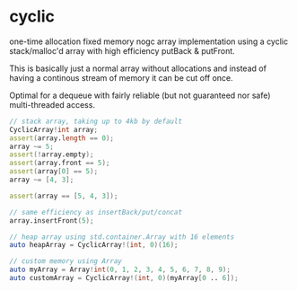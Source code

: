 # cyclic

one-time allocation fixed memory nogc array implementation using a cyclic stack/malloc'd array with high efficiency putBack & putFront.

This is basically just a normal array without allocations and instead of having a continous stream of memory it can be cut off once.

Optimal for a dequeue with fairly reliable (but not guaranteed nor safe) multi-threaded access.

```d
// stack array, taking up to 4kb by default
CyclicArray!int array;
assert(array.length == 0);
array ~= 5;
assert(!array.empty);
assert(array.front == 5);
assert(array[0] == 5);
array ~= [4, 3];

assert(array == [5, 4, 3]);

// same efficiency as insertBack/put/concat
array.insertFront(5);

// heap array using std.container.Array with 16 elements
auto heapArray = CyclicArray!(int, 0)(16);

// custom memory using Array
auto myArray = Array!int(0, 1, 2, 3, 4, 5, 6, 7, 8, 9);
auto customArray = CyclicArray!(int, 0)(myArray[0 .. 6]);
```